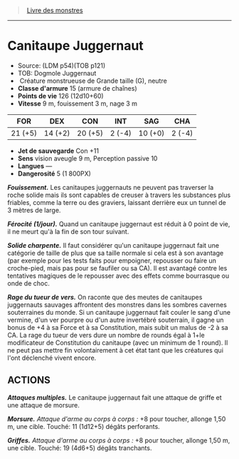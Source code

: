 ﻿> [Livre des monstres](tome_of_beasts_old.md)

---

# Canitaupe Juggernaut

- Source: (LDM p54)(TOB p121)
- TOB: Dogmole Juggernaut
-  Créature monstrueuse de Grande taille (G), neutre
- **Classe d'armure** 15 (armure de chaînes)
- **Points de vie** 126 (12d10+60)
- **Vitesse** 9 m, fouissement 3 m, nage 3 m

|FOR|DEX|CON|INT|SAG|CHA|
|---|---|---|---|---|---|
|21 (+5)|14 (+2)|20 (+5)|2 (-4)|10 (+0)|2 (-4)|

- **Jet de sauvegarde** Con +11
- **Sens** vision aveugle 9 m, Perception passive 10
- **Langues** —
- **Dangerosité** 5 (1 800PX)

**_Fouissement._** Les canitaupes juggernauts ne peuvent pas traverser la roche solide mais ils sont capables de creuser à travers les substances plus friables, comme la terre ou des graviers, laissant derrière eux un tunnel de 3 mètres de large.

**_Férocité (1/jour)._** Quand un canitaupe juggernaut est réduit à 0 point de vie, il ne meurt qu'à la fin de son tour suivant.

**_Solide charpente._** Il faut considérer qu'un canitaupe juggernaut fait une catégorie de taille de plus que sa taille normale si cela est à son avantage (par exemple pour les tests faits pour empoigner, repousser ou faire un croche-pied, mais pas pour se faufiler ou sa CA). Il est avantagé contre les tentatives magiques de le repousser avec des effets comme bourrasque ou onde de choc.

**_Rage du tueur de vers._** On raconte que des meutes de canitaupes juggernauts sauvages affrontent des monstres dans les sombres cavernes souterraines du monde. Si un canitaupe juggernaut fait couler le sang d'une vermine, d'un ver pourpre ou d'un autre invertébré souterrain, il gagne un bonus de +4 à sa Force et à sa Constitution, mais subit un malus de -2 à sa CA. La rage du tueur de vers dure un nombre de rounds égal à 1+le modificateur de Constitution du canitaupe (avec un minimum de 1 round). Il ne peut pas mettre fin volontairement à cet état tant que les créatures qui l'ont déclenché vivent encore.

## ACTIONS

**_Attaques multiples._** Le canitaupe juggernaut fait une attaque de griffe et une attaque de morsure.

**_Morsure._** _Attaque d'arme au corps à corps :_ +8 pour toucher, allonge 1,50 m, une cible. Touché: 11 (1d12+5) dégâts perforants.

**_Griffes._** _Attaque d'arme au corps à corps :_ +8 pour toucher, allonge 1,50 m, une cible. Touché: 19 (4d6+5) dégâts tranchants.

